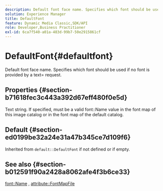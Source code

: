```yaml
---
description: Default font face name. Specifies which font should be used if no font is provided by a text= request.
solution: Experience Manager
title: DefaultFont
feature: Dynamic Media Classic,SDK/API
role: Developer,Business Practitioner
exl-id: 6ca7f540-a01a-483d-99b7-50e2915861cf
---
```

# DefaultFont{#defaultfont}

Default font face name. Specifies which font should be used if no font is provided by a text= request.

## Properties {#section-b71618fec3c443a392d67eff480f0e5d}

Text string. If specified, must be a valid font::Name value in the font map of this image catalog or in the font map of the default catalog.

## Default {#section-ed0199be32a24e31a47b345ce7d109f6}

Inherited from `default::DefaultFont` if not defined or if empty.

## See also {#section-b012591f90a2428a8062afe4f3b6ce33}

[font::Name](../../../../../is-api/image-catalog/image-serving-api-ref/c-image-catalog-reference/c-font-map-reference/r-name-font.md#reference-c55889877dc54aabb60734dcde86ee76) , [attribute::FontMapFile](../../../../../is-api/image-catalog/image-serving-api-ref/c-image-catalog-reference/c-attributes-reference/r-fontmapfile.md#reference-22e077d4595b45b6a6e549b8499ecb76)
